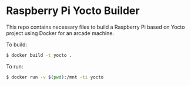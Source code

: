# Raspberry Pi Yocto Builder

This repo contains necessary files to build a Raspberry Pi based on Yocto project using Docker for an arcade machine.


To build:

```sh
$ docker build -t yocto .
```

To run:

```sh
$ docker run -v $(pwd):/mnt -ti yocto
```
